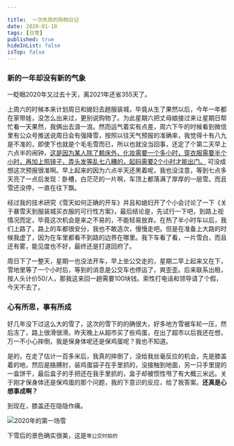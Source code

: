 ```yaml
---

title:  一次失败的购物日记
date: 2020-01-10
tags: [日常]
published: true
hideInList: false
isTop: false
---
```


### **新的一年却没有新的气象**

一眨眼2020年又过去十天，离2021年还省355天了。

上周六的时候本来计划周日和媳妇去趟服装城，毕竟从生了果然以后，今年一年都在家带娃，没怎么出来过，更别说购物了。为此星期六把丈母娘接过来让星期日帮忙看一天果然，我俩出去浪一浪。然而运气着实有点差，周六下午的时候看到微信里有公众号推送说周日会有强降雪，按照以往天气预报的准确率，我觉得十有八九是不准的，即使下也就是个毛毛雪而已，所以也就没当回事，还定了个第二天早上六点半的闹钟，<u>这是因为某人除了赖床外，化妆需要一个多小时，穿衣服需要半个小时，再加上照镜子，弄头发等乱七八糟的，起码需要2个小时才能出门。</u> 可没成想这次预报很准啊。早上起来的因为六点半天还黑着呢，我也没注意，等到七点多天亮了一点后发现：卧槽，白茫茫的一片啊，车顶上都落满了厚厚的一层雪。而且雪还没停，一直在往下飘。

经过我的技术研究《雪天如何正确的开车》并且和媳妇开了个小会讨论了一下《关于暴雪天到服装城买衣服的可行性方案》，最后结论是，先试行一下吧，到路上视情况而定，毕竟这次机会是来之不易的，不能轻易放弃。在热了半小时车以后，我们上路了，路上的车都很安分，我也不敢造次，慢慢走吧。但是在准备上大路的时候我虚了，因为在车里都看不到路的边界在哪里。我下车看了看，一片雪白，而且还有雾，能见度也不好，最终还是打道回府了。

周日下了一整天，星期一也没法开车，早上坐公交走的，星期二早上起来又在下，雪地里等了一个小时后，等到的消息是公交车也停运了，爽歪歪。后来联系出租，按人头计价50/人，那我这来回一趟需要100块钱。索性打电话和领导请了个假，今天不去了。

### 心有所思，事有所成

好几年没下过这么大的雪了，这次的雪下的的确很大，好多地方雪被车轮一压，然后冻了，路上很滑很滑。昨天晚上从超市买了些鸡蛋，在出了超市以后我还在想，万一不小心摔倒，我是保身体呢还是保鸡蛋呢？我也不知道。

是的，在走了估计一百多米后，我真的摔倒了，没给我丝毫反应的机会，先是膝盖着的地，然后是胳膊肘，装鸡蛋袋子在手里抓的，没接触到地面，另一只手里提的一盒饼干，最后盒子的手把还在我手里抓的，盒子却被惯性甩了有大概三米远。关于刚才保身体还是保鸡蛋的那个问题，我的下意识的反应，给了我答案。**还真是心想事成啊？**

到现在，膝盖还在隐隐作痛。

![2020年的第一场雪](https://img.010316.xyz/usr/hugo/2020/01/%E9%9B%AA.jpg)

下雪后的景色确实很美，这是`等公交时拍的`